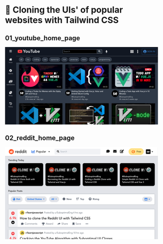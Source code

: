 # 🍃 Cloning the UIs' of popular websites with Tailwind CSS

## 01_youtube_home_page
<img src="/demos/01_youtube_home_page.png" width="800">

## 02_reddit_home_page
<img src="/demos/02_reddit_home_page.png" width="800">